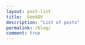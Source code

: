 ```yaml
---
layout: post-list
title:  GeekDV
description: "List of posts"
permalink: /blog/
comment: true
---
```


